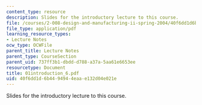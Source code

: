 ```yaml
---
content_type: resource
description: Slides for the introductory lecture to this course.
file: /courses/2-008-design-and-manufacturing-ii-spring-2004/40f6dd1d6b4494944eaae132d04e021e_01introduction_6.pdf
file_type: application/pdf
learning_resource_types:
- Lecture Notes
ocw_type: OCWFile
parent_title: Lecture Notes
parent_type: CourseSection
parent_uid: 737ff3b1-dbdd-d788-a37a-5aa61e6653ee
resourcetype: Document
title: 01introduction_6.pdf
uid: 40f6dd1d-6b44-9494-4eaa-e132d04e021e
---
```

Slides for the introductory lecture to this course.

